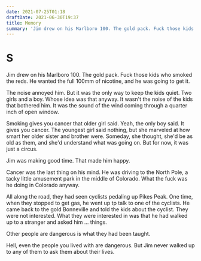 ```yaml
---
date: 2021-07-25T01:18
draftDate: 2021-06-30T19:37
title: Memory
summary: 'Jim drew on his Marlboro 100. The gold pack. Fuck those kids who smoked the reds. He wanted the full 100mm of nicotine, and he was going to get it.'
---
```


# S

Jim drew on his Marlboro 100. The gold pack. Fuck those kids who smoked the reds. He wanted the full 100mm of nicotine, and he was going to get it.

The noise annoyed him. But it was the only way to keep the kids quiet.
Two girls and a boy. Whose idea was that anyway. 
It wasn't the noise of the kids that bothered him.
It was the sound of the wind coming through a quarter inch of open window.

Smoking gives you cancer that older girl said.
Yeah, the only boy said. It gives you cancer.
The youngest girl said nothing, but she marveled at how smart her older sister and brother were. Someday, she thought, she'd be as old as them, and she'd understand what was going on. But for now, it was just a circus.

Jim was making good time. That made him happy.

Cancer was the last thing on his mind.
He was driving to the North Pole,
a tacky little amusement park in the middle of Colorado.
What the fuck was he doing in Colorado anyway.

All along the road, they had seen cyclists pedaling up Pikes Peak.
One time, when they stopped to get gas, he went up tp talk
to one of the cyclists. He came back to the gold Bonneville
and told the kids about the cyclist.
They were not interested. What they were interested in was
that he had walked up to a stranger and asked him ... things.

Other people are dangerous is what they had been taught.

Hell, even the people you lived with are dangerous.
But Jim never walked up to any of them to ask them
about their lives.

